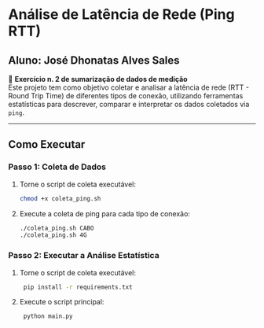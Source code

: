 # Análise de Latência de Rede (Ping RTT)
## Aluno: José Dhonatas Alves Sales

📘 **Exercício n. 2 de sumarização de dados de medição**  
Este projeto tem como objetivo coletar e analisar a latência de rede (RTT - Round Trip Time) de diferentes tipos de conexão, utilizando ferramentas estatísticas para descrever, comparar e interpretar os dados coletados via `ping`.

---

## Como Executar

### Passo 1: Coleta de Dados

1. Torne o script de coleta executável:
   ```bash
   chmod +x coleta_ping.sh

2. Execute a coleta de ping para cada tipo de conexão:
   ```bash
   ./coleta_ping.sh CABO
   ./coleta_ping.sh 4G

### Passo 2: Executar a Análise Estatística

1. Torne o script de coleta executável:
   ```bash
    pip install -r requirements.txt

2. Execute o script principal:
    ```bash
     python main.py


